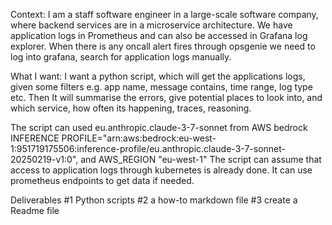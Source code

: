 Context:
I am a staff software engineer in a large-scale software company, where backend services are in a microservice architecture. We have application logs in Prometheus and can also be accessed in Grafana log explorer. 
When there is any oncall alert fires through opsgenie we need to log into grafana, search for application logs manually. 

What I want:
I want a python script, which will get the applications logs, given some filters e.g. app name, message contains, time range, log type etc. Then It will summarise the errors, give potential places to look into, and which service, how often its happening, traces, reasoning. 

The script can used eu.anthropic.claude-3-7-sonnet from AWS bedrock INFERENCE PROFILE="arn:aws:bedrock:eu-west-1:951719175506:inference-profile/eu.anthropic.claude-3-7-sonnet-20250219-v1:0", and AWS_REGION "eu-west-1"
The script can assume that access to application logs through kubernetes is already done. 
It can use prometheus endpoints to get data if needed. 

Deliverables 
#1 Python scripts
#2 a how-to markdown file
#3 create a Readme file



